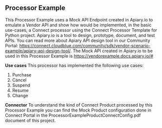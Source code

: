 
## Processor Example
This Processor Example uses a Mock API Endpoint created in  Apiary.io to emulate a Vendor API and show how would be implemented, in the basic use-cases, a Connect processor using the Connect Processor Template for Python project. 
Apiary.io is a tool to design, prototype, document, and test APIs. You can read more about Apiary API design tool in our Community Portal: https://connect.cloudblue.com/community/sdk/vendor-scenario-example/apiary-api-design-tool/.
The Mock API created in Apiary.io to be used in this Processor Example is https://vendorexample.docs.apiary.io/#

**Use cases**
This processor has implemented the following use cases:
1. Purchase
2. Cancel
3. Suspend
4. Resume
5. Change

**Connector**
To understand the kind of Connect Product processed by this Processor Example you can find the Mock Product configuration done in Connect Portal in the ProcessorExampleProductConnectConfig.pdf document of this project.